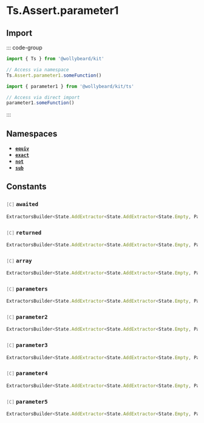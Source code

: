 # Ts.Assert.parameter1

## Import

::: code-group

```typescript [Namespace]
import { Ts } from '@wollybeard/kit'

// Access via namespace
Ts.Assert.parameter1.someFunction()
```

```typescript [Barrel]
import { parameter1 } from '@wollybeard/kit/ts'

// Access via direct import
parameter1.someFunction()
```

:::

## Namespaces

- [**`equiv`**](/api/ts/assert/parameter1/equiv)
- [**`exact`**](/api/ts/assert/parameter1/exact)
- [**`not`**](/api/ts/assert/parameter1/not)
- [**`sub`**](/api/ts/assert/parameter1/sub)

## Constants

### <span style="opacity: 0.6; font-weight: normal; font-size: 0.85em;">`[C]`</span> `awaited`

```typescript
ExtractorsBuilder<State.AddExtractor<State.AddExtractor<State.Empty, Parameter1>, Awaited$>>
```

<SourceLink href="https://github.com/jasonkuhrt/kit/blob/main/./src/utils/ts/assert/builder-generated/parameter1/$$.ts#L11" />

### <span style="opacity: 0.6; font-weight: normal; font-size: 0.85em;">`[C]`</span> `returned`

```typescript
ExtractorsBuilder<State.AddExtractor<State.AddExtractor<State.Empty, Parameter1>, Returned>>
```

<SourceLink href="https://github.com/jasonkuhrt/kit/blob/main/./src/utils/ts/assert/builder-generated/parameter1/$$.ts#L12" />

### <span style="opacity: 0.6; font-weight: normal; font-size: 0.85em;">`[C]`</span> `array`

```typescript
ExtractorsBuilder<State.AddExtractor<State.AddExtractor<State.Empty, Parameter1>, ArrayElement>>
```

<SourceLink href="https://github.com/jasonkuhrt/kit/blob/main/./src/utils/ts/assert/builder-generated/parameter1/$$.ts#L13" />

### <span style="opacity: 0.6; font-weight: normal; font-size: 0.85em;">`[C]`</span> `parameters`

```typescript
ExtractorsBuilder<State.AddExtractor<State.AddExtractor<State.Empty, Parameter1>, Parameters$>>
```

<SourceLink href="https://github.com/jasonkuhrt/kit/blob/main/./src/utils/ts/assert/builder-generated/parameter1/$$.ts#L14" />

### <span style="opacity: 0.6; font-weight: normal; font-size: 0.85em;">`[C]`</span> `parameter2`

```typescript
ExtractorsBuilder<State.AddExtractor<State.AddExtractor<State.Empty, Parameter1>, Parameter2>>
```

<SourceLink href="https://github.com/jasonkuhrt/kit/blob/main/./src/utils/ts/assert/builder-generated/parameter1/$$.ts#L15" />

### <span style="opacity: 0.6; font-weight: normal; font-size: 0.85em;">`[C]`</span> `parameter3`

```typescript
ExtractorsBuilder<State.AddExtractor<State.AddExtractor<State.Empty, Parameter1>, Parameter3>>
```

<SourceLink href="https://github.com/jasonkuhrt/kit/blob/main/./src/utils/ts/assert/builder-generated/parameter1/$$.ts#L16" />

### <span style="opacity: 0.6; font-weight: normal; font-size: 0.85em;">`[C]`</span> `parameter4`

```typescript
ExtractorsBuilder<State.AddExtractor<State.AddExtractor<State.Empty, Parameter1>, Parameter4>>
```

<SourceLink href="https://github.com/jasonkuhrt/kit/blob/main/./src/utils/ts/assert/builder-generated/parameter1/$$.ts#L17" />

### <span style="opacity: 0.6; font-weight: normal; font-size: 0.85em;">`[C]`</span> `parameter5`

```typescript
ExtractorsBuilder<State.AddExtractor<State.AddExtractor<State.Empty, Parameter1>, Parameter5>>
```

<SourceLink href="https://github.com/jasonkuhrt/kit/blob/main/./src/utils/ts/assert/builder-generated/parameter1/$$.ts#L18" />

